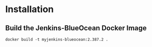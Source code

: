 # Installation

## Build the Jenkins-BlueOcean Docker Image
```docker build -t myjenkins-blueocean:2.387.2 .```
